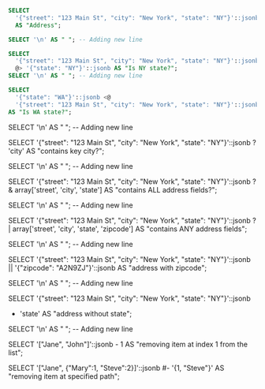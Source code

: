 ```sql
SELECT 
  '{"street": "123 Main St", "city": "New York", "state": "NY"}'::jsonb 
  AS "Address";

SELECT '\n' AS " "; -- Adding new line
```

```sql
SELECT 
  '{"street": "123 Main St", "city": "New York", "state": "NY"}'::jsonb 
  @> '{"state": "NY"}'::jsonb AS "Is NY state?";
SELECT '\n' AS " "; -- Adding new line
```

```sql
SELECT 
  '{"state": "WA"}'::jsonb <@
  '{"street": "123 Main St", "city": "New York", "state": "NY"}'::jsonb 
AS "Is WA state?";
```

SELECT '\n' AS " "; -- Adding new line

SELECT 
  '{"street": "123 Main St", "city": "New York", "state": "NY"}'::jsonb 
  ? 'city' 
AS "contains key city?";

SELECT '\n' AS " "; -- Adding new line

SELECT 
  '{"street": "123 Main St", "city": "New York", "state": "NY"}'::jsonb 
  ?& array['street', 'city', 'state'] 
AS "contains ALL address fields?";

SELECT '\n' AS " "; -- Adding new line

SELECT 
  '{"street": "123 Main St", "city": "New York", "state": "NY"}'::jsonb 
  ?| array['street', 'city', 'state', 'zipcode'] 
AS "contains ANY address fields";

SELECT '\n' AS " "; -- Adding new line

SELECT 
  '{"street": "123 Main St", "city": "New York", "state": "NY"}'::jsonb
  || '{"zipcode": "A2N9ZJ"}'::jsonb AS "address with zipcode";

SELECT '\n' AS " "; -- Adding new line

SELECT 
  '{"street": "123 Main St", "city": "New York", "state": "NY"}'::jsonb
  - 'state' AS  "address without state";

SELECT '\n' AS " "; -- Adding new line

SELECT 
  '["Jane", "John"]'::jsonb - 1 
  AS "removing item at index 1 from the list";

SELECT 
  '["Jane", {"Mary":1, "Steve":2}]'::jsonb #- '{1, "Steve"}' 
  AS "removing item at specified path";